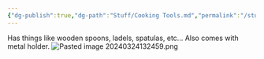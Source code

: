 ```yaml
---
{"dg-publish":true,"dg-path":"Stuff/Cooking Tools.md","permalink":"/stuff/cooking-tools/"}
---
```


Has things like wooden spoons, ladels, spatulas, etc...
Also comes with metal holder.
![Pasted image 20240324132459.png](/img/user/Attachments/Pasted%20image%2020240324132459.png)